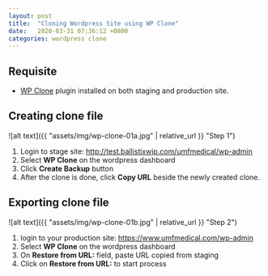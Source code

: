 ```yaml
---
layout: post
title:  "Cloning Wordpress Site using WP Clone"
date:   2020-03-31 07:36:12 +0800
categories: wordpress clone
---
```

## Requisite
 - [WP Clone](https://wordpress.org/plugins/wp-clone-by-wp-academy/) plugin installed on both staging and production site.
 
## Creating clone file
 
 ![alt text]({{ "assets/img/wp-clone-01a.jpg" | relative_url }} "Step 1")
 
 1. Login to stage site: <http://test.ballistixwip.com/umfmedical/wp-admin>
 1. Select **WP Clone** on the wordpress dashboard
 1. Click **Create Backup** button
 1. After the clone is done, click **Copy URL** beside the newly created clone.

## Exporting clone file
 
 ![alt text]({{ "assets/img/wp-clone-01b.jpg" | relative_url }} "Step 2")
 
 1. login to your production site: <https://www.umfmedical.com/wp-admin>
 1. Select **WP Clone** on the wordpress dashboard
 1. On **Restore from URL:** field, paste URL copied from staging
 1. Click on **Restore from URL:** to start process
